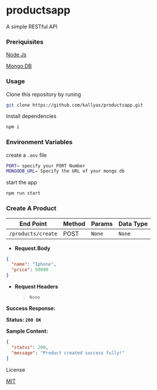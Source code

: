 # productsapp

A simple RESTful API

### Preriquisites

[Node Js](https://nodejs.org/en/download/)

[Mongo DB](https://www.mongodb.com/)

### Usage

Clone this repository by runing

```bash
git clone https://github.com/kallyas/productsapp.git
```

Install dependencies

```bash
npm i
```

### Environment Variables

create a `.env` file

```bash
PORT= specify your PORT Number
MONGODB_URL= Specify the URL of your mongo db
```

start the app

```bash
npm run start
```

### Create A Product

| End Point          | Method | Params | Data Type |
| ------------------ | ------ | ------ | --------- |
| `/products/create` | POST   | `None` | `None`    |

- **Request.Body**

```json
{
  "name": "Iphone",
  "price": 50000
}
```

- **Request Headers**

  > `None`

**Success Response:**

**Status: `200 OK`**

**Sample Content:**

```json
{
  "status": 200,
  "message": "Product created success fully!"
}
```

License

[MIT](/LICENSE)
